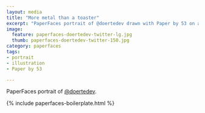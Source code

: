 ```yaml
---
layout: media
title: "More metal than a toaster"
excerpt: "PaperFaces portrait of @doertedev drawn with Paper by 53 on an iPad."
image: 
  feature: paperfaces-doertedev-twitter-lg.jpg
  thumb: paperfaces-doertedev-twitter-150.jpg
category: paperfaces
tags: 
- portrait
- illustration
- Paper by 53

---
```


PaperFaces portrait of [@doertedev](http://twitter.com/doertedev).

{% include paperfaces-boilerplate.html %}